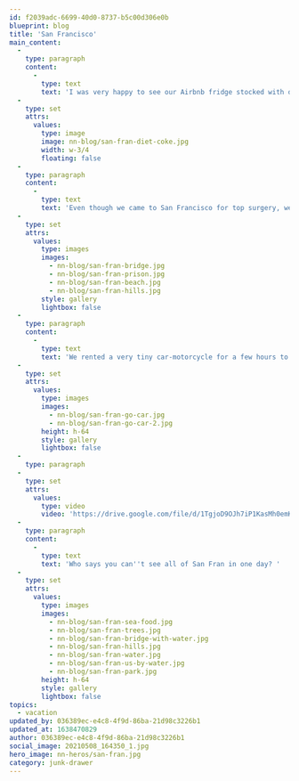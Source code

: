 ```yaml
---
id: f2039adc-6699-40d0-8737-b5c00d306e0b
blueprint: blog
title: 'San Francisco'
main_content:
  -
    type: paragraph
    content:
      -
        type: text
        text: 'I was very happy to see our Airbnb fridge stocked with diet coke when we arrived'
  -
    type: set
    attrs:
      values:
        type: image
        image: nn-blog/san-fran-diet-coke.jpg
        width: w-3/4
        floating: false
  -
    type: paragraph
    content:
      -
        type: text
        text: 'Even though we came to San Francisco for top surgery, we got a couple days to see the sights! '
  -
    type: set
    attrs:
      values:
        type: images
        images:
          - nn-blog/san-fran-bridge.jpg
          - nn-blog/san-fran-prison.jpg
          - nn-blog/san-fran-beach.jpg
          - nn-blog/san-fran-hills.jpg
        style: gallery
        lightbox: false
  -
    type: paragraph
    content:
      -
        type: text
        text: 'We rented a very tiny car-motorcycle for a few hours to follow a guided tour of the city.'
  -
    type: set
    attrs:
      values:
        type: images
        images:
          - nn-blog/san-fran-go-car.jpg
          - nn-blog/san-fran-go-car-2.jpg
        height: h-64
        style: gallery
        lightbox: false
  -
    type: paragraph
  -
    type: set
    attrs:
      values:
        type: video
        video: 'https://drive.google.com/file/d/1TgjoD9OJh7iP1KasMh0emK2RaybFpgYs/preview'
  -
    type: paragraph
    content:
      -
        type: text
        text: 'Who says you can''t see all of San Fran in one day? '
  -
    type: set
    attrs:
      values:
        type: images
        images:
          - nn-blog/san-fran-sea-food.jpg
          - nn-blog/san-fran-trees.jpg
          - nn-blog/san-fran-bridge-with-water.jpg
          - nn-blog/san-fran-hills.jpg
          - nn-blog/san-fran-water.jpg
          - nn-blog/san-fran-us-by-water.jpg
          - nn-blog/san-fran-park.jpg
        height: h-64
        style: gallery
        lightbox: false
topics:
  - vacation
updated_by: 036389ec-e4c8-4f9d-86ba-21d98c3226b1
updated_at: 1638470829
author: 036389ec-e4c8-4f9d-86ba-21d98c3226b1
social_image: 20210508_164350_1.jpg
hero_image: nn-heros/san-fran.jpg
category: junk-drawer
---
```

